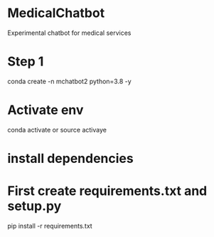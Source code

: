 # MedicalChatbot
Experimental chatbot for medical services

# Step 1

conda create -n mchatbot2 python=3.8 -y

# Activate env
conda activate <name>
or
source activaye <name>

# install dependencies
# First create requirements.txt and setup.py
pip install -r requirements.txt

